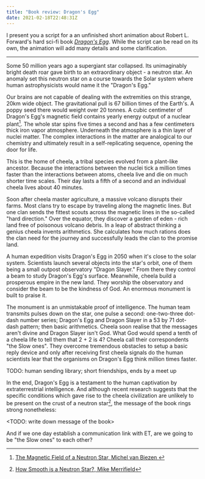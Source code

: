 ```yaml
---
title: "Book review: Dragon's Egg"
date: 2021-02-18T22:48:31Z
---
```


I present you a script for a an unfinished short animation about Robert L.
Forward's hard sci-fi book [_Dragon's Egg_][wiki-dragons-egg]. While the script
can be read on its own, the animation will add many details and some
clarification.

---

Some 50 million years ago a supergiant star collapsed. Its unimaginably bright
death roar gave birth to an extraordinary object - a neutron star. An anomaly
set this neutron star on a course towards the Solar system where human
astrophysicists would name it the "Dragon's Egg."

Our brains are not capable of dealing with the extremities on this strange,
20km wide object. The gravitational pull is 67 billion times of the Earth's. A
poppy seed there would weight over 20 tonnes. A cubic centimeter of Dragon's
Egg's magnetic field contains yearly energy output of a nuclear plant[^1]. The
whole star spins five times a second and has a few centimeters thick iron vapor
atmosphere. Underneath the atmosphere is a thin layer of nuclei matter. The
complex interactions in the matter are analogical to our chemistry and
ultimately result in a self-replicating sequence, opening the door for life.

This is the home of cheela, a tribal species evolved from a plant-like
ancestor. Because the interactions between the nuclei tick a million times
faster than the interactions between atoms, cheela live and die on much shorter
time scales. Their day lasts a fifth of a second and an individual cheela lives
about 40 minutes.

Soon after cheela master agriculture, a massive volcano disrupts their farms.
Most clans try to escape by traveling along the magnetic lines. But one clan
sends the fittest scouts across the magnetic lines in the so-called "hard
direction." Over the equator, they discover a garden of eden - rich land free
of poisonous volcano debris. In a leap of abstract thinking a genius cheela
invents arithmetics. She calculates how much rations does the clan need for the
journey and successfully leads the clan to the promise land.

A human expedition visits Dragon's Egg in 2050 when it's close to the solar
system. Scientists launch several objects into the star's orbit, one of them
being a small outpost observatory "Dragon Slayer." From there they control a
beam to study Dragon's Egg's surface. Meanwhile, cheela build a prosperous
empire in the new land. They worship the observatory and consider the beam to
be the kindness of God. An enormous monument is built to praise it.

The monument is an unmistakable proof of intelligence. The human team transmits
pulses down on the star, one pulse a second: one-two-three dot-dash number
series; Dragon's Egg and Dragon Slayer in a 53 by 71 dot-dash pattern; then
basic arithmetics. Cheela soon realise that the messages aren't divine and
Dragon Slayer isn't God. What God would spend a tenth of a cheela life to tell
them that 2 + 2 is 4? Cheela call their correspondents "the Slow ones". They
overcome tremendous obstacles to setup a basic reply device and only after
receiving first cheela signals do the human scientists lear that the organisms
on Dragon's Egg think million times faster.

TODO: human sending library; short friendships, ends by a meet up

In the end, Dragon's Egg is a testament to the human captivation by
extraterrestrial intelligence. And although recent research suggests that the
specific conditions which gave rise to the cheela civilization are unlikely to
be present on the crust of a neutron star[^2], the message of the book rings
strong nonetheless:

<TODO: write down message of the book>

And if we one day establish a communication link with ET, are we going to be
"the Slow ones" to each other?

[^1]: [The Magnetic Field of a Neutron Star,  Michel van Biezen
  ](https://youtube.com/watch?v=AiBJyFY2TQ0)

[^2]: [How Smooth is a Neutron
  Star?,  Mike Merrifield](https://youtube.com/watch?v=YfLvuH41sg8)

<!-- References -->
[wiki-dragons-egg]: https://en.wikipedia.org/wiki/Dragon%27s_Egg
[light-bend]: https://astrobites.org/2018/11/19/what-does-a-neutron-star-actually-look-like/
